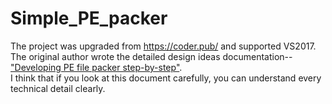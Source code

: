 # Simple_PE_packer #

The project was upgraded from https://coder.pub/ and supported VS2017. 
The original author wrote the detailed design ideas documentation--["Developing PE file packer step-by-step"](https://coder.pub/2014/10/pe-file-packer-step-by-step-step-12-bugfixes/).  
I think that if you look at this document carefully, you can understand  every technical detail clearly.